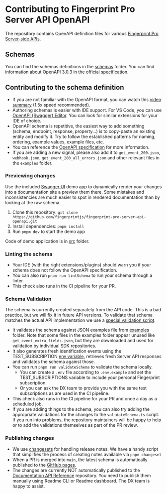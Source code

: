 # Contributing to Fingerprint Pro Server API OpenAPI

The repository contains OpenAPI definition files for various [Fingerprint Pro Server-side APIs](https://dev.fingerprint.com/reference).

## Schemas

You can find the schemas definitions in the [schemas](/schemas) folder. You can find information about OpenAPI 3.0.3 in the [official specification](https://spec.openapis.org/oas/v3.0.3).

## Contributing to the schema definition

- If you are not familiar with the OpenAPI format, you can watch this [video summary](https://www.youtube.com/watch?v=pRS9LRBgjYg) (1.5x speed recommended).
- Authoring schemas is easier with IDE support. For VS Code, you can use [OpenAPI (Swagger) Editor](https://marketplace.visualstudio.com/items?itemName=42Crunch.vscode-openapi). You can look for similar extensions for your IDE of choice.
- OpenAPI schema is repetitive, the easiest way to add something (schema, endpoint, response, property...) is to copy-paste an existing entity and modify it. Try to follow the established patterns for naming, ordering, example values, example files, etc.
- You can reference the [OpenAPI specification](https://spec.openapis.org/oas/v3.0.3) for more information.
- If you are adding a new signal, please also add it to `get_event_200.json`, `webhook.json`, `get_event_200_all_errors.json` and other relevant files in the `examples` folder.

### Previewing changes

Use the included [Swagger UI](https://github.com/swagger-api/swagger-ui) demo app to dynamically render your changes into a documentation site a preview them there. Some mistakes and inconsistencies are much easier to spot in rendered documentation than by looking at the raw schema.

1. Clone this repository: `git clone https://github.com/fingerprintjs/fingerprint-pro-server-api-openapi.git`
2. Install dependencies: `pnpm install`
3. Run `pnpm dev` to start the demo app

Code of demo application is in [src](src) folder.

### Linting the schema

- Your IDE (with the right extensions/plugins) should warn you if your schema does not follow the OpenAPI specification.
- You can also run `pnpm run lintSchema` to run your schema through a linter.
- This check also runs in the CI pipeline for your PR.

### Schema Validation

The schema is currently created separately from the API code. This is a bad practice, but we will fix it in future API versions.
To validate that schema matches the actual API implementation we use a [special validation script](/bin/validateSchema.ts).

- It validates the schema against JSON examples file from [examples](/examples) folder. Note that some files in the examples folder appear unused like `get_event_extra_fields.json`, but they are downloaded and used for validation by individual SDK repositories.
- It also generates fresh identification events using the TEST_SUBSCRIPTION [env variable](./.env.example), retrieves fresh Server API responses and validates the schema against those.
- You can run `pnpm run validateSchema` to validate the schema locally.
  - You can create a `.env` file according to `.env.example` and set the TEST_SUBSCRIPTIONS variable to include your personal Fingerprint subscription.
  - Or you can ask the DX team to provide you with the same test subscriptions as are used in the CI pipeline.
- This check also runs in the CI pipeline for your PR and once a day as a scheduled job.
- If you are adding things to the schema, you can also try adding the appropriate validations for the changes to the `validateSchema.ts` script. If you run into problems, the repository maintainers will be happy to help or to add the validations themselves as part of the PR review.

### Publishing changes

- We use [changesets](https://github.com/changesets/changesets) for handling release notes. We have a handy script that simplifies the process of creating notes available via `pnpm changeset`
- When a PR is merged into `main`, the latest schema is automatically published to the [GitHub pages](https://fingerprintjs.github.io/fingerprint-pro-server-api-openapi/).
- The changes are currently NOT automatically published to the [Documentation API Reference](https://dev.fingerprint.com/reference) repository. You need to publish them manually using Readme CLI or Readme dashboard. The DX team is happy to assist.

